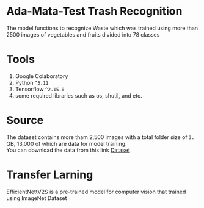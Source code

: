 # Ada-Mata-Test Trash Recognition
The model functions to recognize Waste which was trained using more than 2500 images of vegetables and fruits divided into 78 classes<br>

# Tools

1. Google Colaboratory
2. Python <code>^3.11</code>
3. Tensorflow <code>^2.15.0</code>
4. some required libraries such as os, shutil, and etc.

# Source

The dataset contains more tham 2,500 images with a total folder size of <code>3.</code> GB, 13,000 of which are data for model training. <br>
You can download the data from this link [Dataset](https://huggingface.co/datasets/garythung/trashnet)

# Transfer Larning
EfficientNettV2S is a pre-trained model for computer vision that trained using ImageNet Dataset

